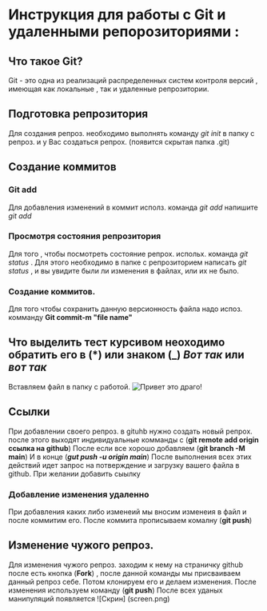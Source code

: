 # Инструкция для работы с Git и удаленными репорозиториями :

## Что такое Git?

Git - это одна из реализаций распределенных систем контроля версий , имеющая как локальные , так и удаленные репрозитории.

## Подготовка репрозитория

Для создания репроз. необходимо выполнять команду _git init_ в папку с репроз. и у Вас создаться репрох. (появится скрытая папка .git)

## Создание коммитов

### Git add

Для добавления изменений в коммит исполз. команда _git add_ напишите _git add <file name>_

### Просмотря состояния репрозитория

Для того , чтобы посмотреть состояние репрох. испольх. команда _git status_ . Для этого необходимо в папке с репрозиторием написать _git status_ , и вы увидите были ли изменения в файлах, или их не было.

### Создание коммитов.

Для того чтобы сохранить данную версионность файла надо испоз. комманду **Git commit-m "file name"**

## Что выделить тест курсивом неоходимо обратить его в (*) или знаком (_) *Вот так* или _вот так_

Вставляем файл в папку с работой.
![Привет это драго!](dragon.png)

## Ссылки
При добавлении своего репроз. в gituhb нужно создать новый репрох. после этого выходят индивидуальные комманды с (__git remote add origin ссылка на github__)
После если все хорошо добавляем (**git branch -M main**)
И в конце (***gut push -u origin main***)
После выполнения всех этих действий идет запрос на потверждение и загрузку вашего файла в github.
При желании добавить сыылку

### Добавление изменения удаленно
При добавления каких либо изменеий мы вносим изменеия в файл и после коммитим его.
После коммита прописываем комалну (**git push**)

## Изменение чужого репроз.
Для изменения чужого репроз. заходим к нему на страничку github после есть кнопка (**Fork**) , после данной команды мы присваиваем данный репроз себе. Потом клонируем его и делаем изменения.
После изменения используем команду (**git push**)
После всех уданых манипуляций появляется 
![Скрин] (screen.png) 
